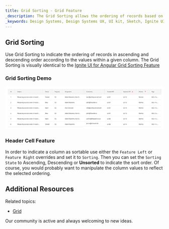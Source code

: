 ```yaml
---
title: Grid Sorting - Grid Feature
_description: The Grid Sorting allows the ordering of records based on the values of a column.
_keywords: Design Systems, Design Systems UX, UI kit, Sketch, Ignite UI for Angular, Sketch to Angular, Sketch to Angular, Angular, Angular Design System, Export code from Sketch, Design Kits for Angular, Sketch HTML, Sketch to HTML, Sketch UI kits
---
```


## Grid Sorting

Use Grid Sorting to indicate the ordering of records in ascending and descending order according to the values within a given column. The Grid Sorting is visually identical to the [Ignite UI for Angular Grid Sorting Feature](https://www.infragistics.com/products/ignite-ui-angular/angular/components/grid/sorting.html)

### Grid Sorting Demo

<img class="responsive-img" src="../images/grid_sorting_demo.png" srcset="../images/grid_sorting_demo@2x.png 2x" />

### Header Cell Feature

In order to indicate a column as sortable use either the `Feature Left` or `Feature Right` overrides and set it to `Sorting`. Then you can set the `Sorting State` to Ascending, Descending or **Unsorted** to indicate the sort order. Of course, you would probably want to manipulate the column values to reflect the selected ordering.

## Additional Resources

Related topics:

- [Grid](grid.md)
  <div class="divider--half"></div>

Our community is active and always welcoming to new ideas.
